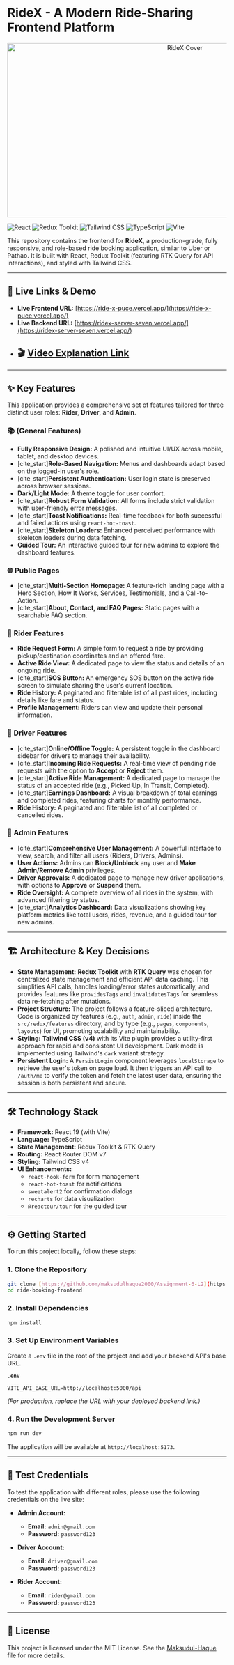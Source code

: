 # RideX - A Modern Ride-Sharing Frontend Platform

<div align="center">
  <img src="./public/preview.png" height="400" width="800" alt="RideX Cover"/>
</div>

![React](https://img.shields.io/badge/React-19-blue?logo=react)
![Redux Toolkit](https://img.shields.io/badge/Redux%20Toolkit-2.x-purple?logo=redux)
![Tailwind CSS](https://img.shields.io/badge/Tailwind%20CSS-4.x-cyan?logo=tailwindcss)
![TypeScript](https://img.shields.io/badge/TypeScript-5.x-blue?logo=typescript)
![Vite](https://img.shields.io/badge/Vite-7.x-yellowgreen?logo=vite)

This repository contains the frontend for **RideX**, a production-grade, fully responsive, and role-based ride booking application, similar to Uber or Pathao. It is built with React, Redux Toolkit (featuring RTK Query for API interactions), and styled with Tailwind CSS.

---

## 🚀 Live Links & Demo

-   **Live Frontend URL:** [https://ride-x-puce.vercel.app/](https://ride-x-puce.vercel.app/)
-   **Live Backend URL:** [https://ridex-server-seven.vercel.app/](https://ridex-server-seven.vercel.app/)
-   ## 🎬 [Video Explanation Link](https://drive.google.com/file/d/1eKFG2txmlB_AWgfoW1DbEcc45jrR_mkQ/view?usp=sharing)

---

## ✨ Key Features

This application provides a comprehensive set of features tailored for three distinct user roles: **Rider**, **Driver**, and **Admin**.

### 📚 (General Features)
-   **Fully Responsive Design:** A polished and intuitive UI/UX across mobile, tablet, and desktop devices.
-   [cite_start]**Role-Based Navigation:** Menus and dashboards adapt based on the logged-in user's role.
-   [cite_start]**Persistent Authentication:** User login state is preserved across browser sessions.
-   **Dark/Light Mode:** A theme toggle for user comfort.
-   [cite_start]**Robust Form Validation:** All forms include strict validation with user-friendly error messages.
-   [cite_start]**Toast Notifications:** Real-time feedback for both successful and failed actions using `react-hot-toast`.
-   [cite_start]**Skeleton Loaders:** Enhanced perceived performance with skeleton loaders during data fetching.
-   **Guided Tour:** An interactive guided tour for new admins to explore the dashboard features.

### 🌐 Public Pages
-   [cite_start]**Multi-Section Homepage:** A feature-rich landing page with a Hero Section, How It Works, Services, Testimonials, and a Call-to-Action.
-   [cite_start]**About, Contact, and FAQ Pages:** Static pages with a searchable FAQ section.

### 👤 Rider Features
-   **Ride Request Form:** A simple form to request a ride by providing pickup/destination coordinates and an offered fare.
-   **Active Ride View:** A dedicated page to view the status and details of an ongoing ride.
-   [cite_start]**SOS Button:** An emergency SOS button on the active ride screen to simulate sharing the user's current location.
-   **Ride History:** A paginated and filterable list of all past rides, including details like fare and status.
-   **Profile Management:** Riders can view and update their personal information.

### 🚗 Driver Features
-   [cite_start]**Online/Offline Toggle:** A persistent toggle in the dashboard sidebar for drivers to manage their availability.
-   [cite_start]**Incoming Ride Requests:** A real-time view of pending ride requests with the option to **Accept** or **Reject** them.
-   [cite_start]**Active Ride Management:** A dedicated page to manage the status of an accepted ride (e.g., Picked Up, In Transit, Completed).
-   [cite_start]**Earnings Dashboard:** A visual breakdown of total earnings and completed rides, featuring charts for monthly performance.
-   **Ride History:** A paginated and filterable list of all completed or cancelled rides.

### 👮 Admin Features
-   [cite_start]**Comprehensive User Management:** A powerful interface to view, search, and filter all users (Riders, Drivers, Admins).
-   **User Actions:** Admins can **Block/Unblock** any user and **Make Admin/Remove Admin** privileges.
-   **Driver Approvals:** A dedicated page to manage new driver applications, with options to **Approve** or **Suspend** them.
-   **Ride Oversight:** A complete overview of all rides in the system, with advanced filtering by status.
-   [cite_start]**Analytics Dashboard:** Data visualizations showing key platform metrics like total users, rides, revenue, and a guided tour for new admins.

---

## 🏗️ Architecture & Key Decisions

-   **State Management:** **Redux Toolkit** with **RTK Query** was chosen for centralized state management and efficient API data caching. This simplifies API calls, handles loading/error states automatically, and provides features like `providesTags` and `invalidatesTags` for seamless data re-fetching after mutations.
-   **Project Structure:** The project follows a feature-sliced architecture. Code is organized by features (e.g., `auth`, `admin`, `ride`) inside the `src/redux/features` directory, and by type (e.g., `pages`, `components`, `layouts`) for UI, promoting scalability and maintainability.
-   **Styling:** **Tailwind CSS (v4)** with its Vite plugin provides a utility-first approach for rapid and consistent UI development. Dark mode is implemented using Tailwind's `dark` variant strategy.
-   **Persistent Login:** A `PersistLogin` component leverages `localStorage` to retrieve the user's token on page load. It then triggers an API call to `/auth/me` to verify the token and fetch the latest user data, ensuring the session is both persistent and secure.

---

## 🛠️ Technology Stack

-   **Framework:** React 19 (with Vite)
-   **Language:** TypeScript
-   **State Management:** Redux Toolkit & RTK Query
-   **Routing:** React Router DOM v7
-   **Styling:** Tailwind CSS v4
-   **UI Enhancements:**
    -   `react-hook-form` for form management
    -   `react-hot-toast` for notifications
    -   `sweetalert2` for confirmation dialogs
    -   `recharts` for data visualization
    -   `@reactour/tour` for the guided tour

---

## ⚙️ Getting Started

To run this project locally, follow these steps:

### 1. Clone the Repository
```bash
git clone [https://github.com/maksudulhaque2000/Assignment-6-L2](https://github.com/maksudulhaque2000/Assignment-6-L2)
cd ride-booking-frontend
```

### 2. Install Dependencies
```bash
npm install
```

### 3. Set Up Environment Variables
Create a `.env` file in the root of the project and add your backend API's base URL.

**`.env`**
```
VITE_API_BASE_URL=http://localhost:5000/api
```
*(For production, replace the URL with your deployed backend link.)*

### 4. Run the Development Server
```bash
npm run dev
```
The application will be available at `http://localhost:5173`.

---

## 🔑 Test Credentials

To test the application with different roles, please use the following credentials on the live site:

-   **Admin Account:**
    -   **Email:** `admin@gmail.com`
    -   **Password:** `password123`

-   **Driver Account:**
    -   **Email:** `driver@gmail.com`
    -   **Password:** `password123`

-   **Rider Account:**
    -   **Email:** `rider@gmail.com`
    -   **Password:** `password123`

---

## 📜 License

This project is licensed under the MIT License. See the [Maksudul-Haque](Maksudul-Haque) file for more details.